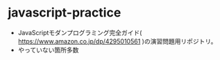 # javascript-practice

* JavaScriptモダンプログラミング完全ガイド( https://www.amazon.co.jp/dp/4295010561 )の演習問題用リポジトリ。
* やっていない箇所多数
